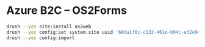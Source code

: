 # Azure B2C – OS2Forms

```sh
drush --yes site:install os2web
drush --yes config:set system.site uuid '60da1f0c-c132-461e-b94c-e32e94f2abb6'
drush --yes config:import
```
